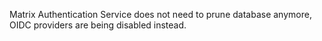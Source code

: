 Matrix Authentication Service does not need to prune database anymore, OIDC providers are being disabled instead.
